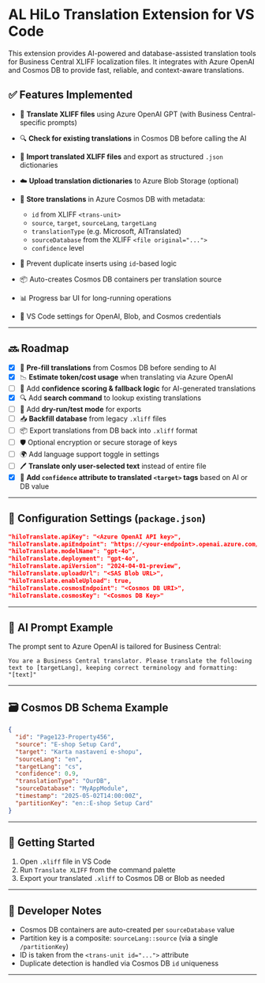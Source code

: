 # AL HiLo Translation Extension for VS Code

This extension provides AI-powered and database-assisted translation tools for Business Central XLIFF localization files. It integrates with Azure OpenAI and Cosmos DB to provide fast, reliable, and context-aware translations.

## ✅ Features Implemented

* 🔄 **Translate XLIFF files** using Azure OpenAI GPT (with Business Central-specific prompts)
* 🔍 **Check for existing translations** in Cosmos DB before calling the AI
* 📁 **Import translated XLIFF files** and export as structured `.json` dictionaries
* ☁️ **Upload translation dictionaries** to Azure Blob Storage (optional)
* 🧠 **Store translations** in Azure Cosmos DB with metadata:

  * `id` from XLIFF `<trans-unit>`
  * `source`, `target`, `sourceLang`, `targetLang`
  * `translationType` (e.g. Microsoft, AITranslated)
  * `sourceDatabase` from the XLIFF `<file original="...">`
  * `confidence` level
* 🚫 Prevent duplicate inserts using `id`-based logic
* 📦 Auto-creates Cosmos DB containers per translation source
* 📊 Progress bar UI for long-running operations
* 📎 VS Code settings for OpenAI, Blob, and Cosmos credentials

---

## 🔜 Roadmap

* [x] 🔄 **Pre-fill translations** from Cosmos DB before sending to AI
* [x] 📉 **Estimate token/cost usage** when translating via Azure OpenAI
* [ ] 💬 Add **confidence scoring & fallback logic** for AI-generated translations
* [x] 🔍 Add **search command** to lookup existing translations
* [ ] 🧪 Add **dry-run/test mode** for exports
* [ ] 📥 **Backfill database** from legacy `.xliff` files
* [ ] 📦 Export translations from DB back into `.xliff` format
* [ ] 🛡️ Optional encryption or secure storage of keys
* [ ] 🌍 Add language support toggle in settings
* [ ] 🖊️ **Translate only user-selected text** instead of entire file  
* [x] 🧮 **Add `confidence` attribute to translated `<target>` tags** based on AI or DB value
---

## 🔧 Configuration Settings (`package.json`)

```json
"hiloTranslate.apiKey": "<Azure OpenAI API key>",
"hiloTranslate.apiEndpoint": "https://<your-endpoint>.openai.azure.com/",
"hiloTranslate.modelName": "gpt-4o",
"hiloTranslate.deployment": "gpt-4o",
"hiloTranslate.apiVersion": "2024-04-01-preview",
"hiloTranslate.uploadUrl": "<SAS Blob URL>",
"hiloTranslate.enableUpload": true,
"hiloTranslate.cosmosEndpoint": "<Cosmos DB URI>",
"hiloTranslate.cosmosKey": "<Cosmos DB Key>"
```

---

## 🧠 AI Prompt Example

The prompt sent to Azure OpenAI is tailored for Business Central:

```
You are a Business Central translator. Please translate the following text to [targetLang], keeping correct terminology and formatting:
"[text]"
```

---

## 🗃️ Cosmos DB Schema Example

```json
{
  "id": "Page123-Property456",
  "source": "E-shop Setup Card",
  "target": "Karta nastavení e-shopu",
  "sourceLang": "en",
  "targetLang": "cs",
  "confidence": 0.9,
  "translationType": "OurDB",
  "sourceDatabase": "MyAppModule",
  "timestamp": "2025-05-02T14:00:00Z",
  "partitionKey": "en::E-shop Setup Card"
}
```

---

## 🚀 Getting Started

1. Open `.xliff` file in VS Code
2. Run `Translate XLIFF` from the command palette
3. Export your translated `.xliff` to Cosmos DB or Blob as needed

---

## 🧪 Developer Notes

* Cosmos DB containers are auto-created per `sourceDatabase` value
* Partition key is a composite: `sourceLang::source` (via a single `/partitionKey`)
* ID is taken from the `<trans-unit id="...">` attribute
* Duplicate detection is handled via Cosmos DB `id` uniqueness

---

